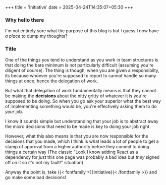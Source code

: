 +++
title = 'Initiative'
date = 2025-04-24T14:35:07+05:30
+++

### Why hello there

I'm not entirely sure what the purpose of this blog is but I guess I now have *a place* to dump my thoughts?

### Title

One of the things you tend to understand as you work in team structures is that doing the bare minimum is not particularly difficult (assuming you're diligent of course). The thing is though, when you are given a responsibilty, its because whoever you're supposed to report to cannot handle so many things at once; hence the delegation of work.

But what that delegation of work fundamentally means is that they cannot be making the **decisions** about the nitty gritty of whatever it is you're supposed to be doing. So when you go ask your superior what the best way of implementing something would be, you're effectively asking them to do *your* job.

I know it sounds simple but understanding that your job is to abstract away the micro decisions that need to be made is key to doing your job right.

However, what this also means is that you are now responsible for the decisions that you made, which I think is what leads a lot of people to get a stamp of approval from a higher authority before they commit to doing things a certain way (The classic "Look I know adding React as a dependency for *just* this one page was probably a bad idea but *they* signed off on it so it's not my fault!" situation)

Anyway the point is, take {{< fontfamily >}}Initiative{{< /fontfamily >}} and go make some bad decisions!
